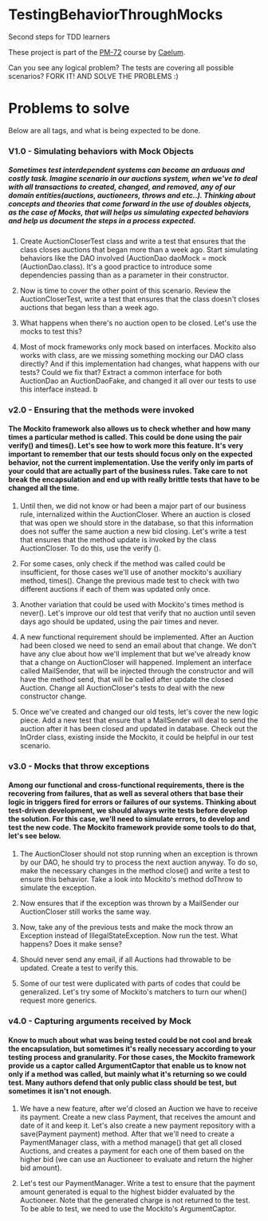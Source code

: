 TestingBehaviorThroughMocks
===========================

Second steps for TDD learners

These project is part of the [PM-72](http://www.alura.com.br/course/PM-72) course by [Caelum](http://www.caelum.com.br/).

Can you see any logical problem? The tests are covering all possible scenarios? FORK IT! AND SOLVE THE PROBLEMS :)

# Problems to solve

Below are all tags, and what is being expected to be done.

### V1.0 - Simulating behaviors with Mock Objects

##### Sometimes test interdependent systems can become an arduous and costly task. Imagine scenario in our auctions system, when we've to deal with all transactions to created, changed, and removed, any of our domain entities(auctions, auctioneers, throws and etc..). Thinking about concepts and theories that come forward in the use of doubles objects, as the case of Mocks, that will helps us simulating expected behaviors and help us document the steps in a process expected.

1. Create AuctionCloserTest class and write a test that ensures that the class closes auctions that began more than a week ago. Start simulating behaviors like the DAO involved (AuctionDao daoMock = mock (AuctionDao.class). It's a good practice to introduce some dependencies passing than as a parameter in their constructor.

2. Now is time to cover the other point of this scenario. Review the AuctionCloserTest, write a test that ensures that the class doesn't closes auctions that began less than a week ago.

3. What happens when there's no auction open to be closed. Let's use the mocks to test this?

4. Most of mock frameworks only mock based on interfaces. Mockito also works with class, are we missing something mocking our DAO class directly? And if this implementation had changes, what happens with our tests? Could we fix that? Extract a common interface for both AuctionDao an AuctionDaoFake, and changed it all over our tests to use this interface instead.
b
### v2.0 - Ensuring that the methods were invoked

#### The Mockito framework also allows us to check whether and how many times a particular method is called. This could be done using the pair verify() and times(). Let's see how to work more this feature. It's very important to remember that our tests should focus only on the expected behavior, not the current implementation. Use the verify only im parts of your could that are actually part of the business rules. Take care to not break the encapsulation and end up with really brittle tests that have to be changed all the time.

1. Until then, we did not know or had been a major part of our business rule, internalized within the AuctionCloser. Where an auction is closed that was open we should store in the database, so that this information does not suffer the same auction a new bid closing. Let's write a test that ensures that the method update is invoked by the class AuctionCloser. To do this, use the verify ().

2. For some cases, only check if the method was called could be insufficient, for those cases we'll use of another mockito's auxiliary method, times(). Change the previous made test to check with two different auctions if each of them was updated only once.

3. Another variation that could be used with Mockito's times method is never(). Let's improve our old test that verify that no auction until seven days ago should be updated, using the pair times and never.

4. A new functional requirement should be implemented. After an Auction had been closed we need to send an email about that change. We don't have any clue about how we'll implement that but we've already know that a change on AuctionCloser will happened. Implement an interface called MailSender, that will be injected through the constructor and will have the method send, that will be called after update the closed Auction. Change all AuctionCloser's tests to deal with the new constructor change.

5. Once we've created and changed our old tests, let's cover the new logic piece. Add a new test that ensure that a MailSender will deal to send the auction after it has been closed and updated in database. Check out the InOrder class, existing inside the Mockito, it could be helpful in our test scenario.

### v3.0 - Mocks that throw exceptions

#### Among our functional and cross-functional requirements, there is the recovering from failures, that as well as several others that base their logic in triggers fired for errors or failures of our systems. Thinking about test-driven development, we should always write tests before develop the solution. For this case, we'll need to simulate errors, to develop and test the new code. The Mockito framework provide some tools to do that, let's see below.

1. The AuctionCloser should not stop running when an exception is thrown by our DAO, he should try to process the next auction anyway. To do so, make the necessary changes in the method close() and write a test to ensure this behavior. Take a look into Mockito's method doThrow to simulate the exception.

2. Now ensures that if the exception was thrown by a MailSender our AuctionCloser still works the same way.

3. Now, take any of the previous tests and make the mock throw an Exception instead of IllegalStateException. Now run the test. What happens? Does it make sense?

4. Should never send any email, if all Auctions had throwable to be updated. Create a test to verify this.

5. Some of our test were duplicated with parts of codes that could be generalized. Let's try some of Mockito's matchers to turn our when() request more generics.

### v4.0 - Capturing arguments received by Mock

#### Know to much about what was being tested could be not cool and break the encapsulation, but sometimes it's really necessary according to your testing process and granularity. For those cases, the Mockito framework provide us a captor called ArgumentCaptor that enable us to know not only if a method was called, but mainly what it's returning so we could test. Many authors defend that only public class should be test, but sometimes it isn't not enough.

1. We have a new feature, after we'd closed an Auction we have to receive its payment. Create a new class Payment, that receives the amount and date of it and keep it. Let's also create a new payment repository with a save(Payment payment) method. After that we'll need to create a PaymentManager class, with a method manage() that get all closed Auctions, and creates a payment for each one of them based on the higher bid (we can use an Auctioneer to evaluate and return the higher bid amount).

2. Let's test our PaymentManager. Write a test to ensure that the payment amount generated is equal to the highest bidder evaluated by the Auctioneer. Note that the generated charge is not returned to the test. To be able to test, we need to use the Mockito's ArgumentCaptor.